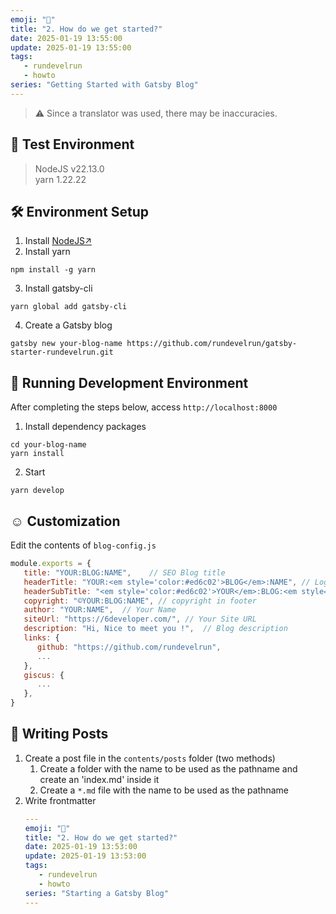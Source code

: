 ```yaml
---
emoji: "🚀"
title: "2. How do we get started?"
date: 2025-01-19 13:55:00
update: 2025-01-19 13:55:00
tags:
   - rundevelrun
   - howto
series: "Getting Started with Gatsby Blog"
---
```


> ⚠️ Since a translator was used, there may be inaccuracies.

## 🧪 Test Environment
> NodeJS v22.13.0 <br/>
> yarn 1.22.22

## 🛠️ Environment Setup
1. Install [NodeJS↗](https://nodejs.org/en/download)
2. Install yarn
```shell
npm install -g yarn
```
3. Install gatsby-cli
```shell
yarn global add gatsby-cli
```
4. Create a Gatsby blog
```shell
gatsby new your-blog-name https://github.com/rundevelrun/gatsby-starter-rundevelrun.git
```

## 🚀 Running Development Environment
After completing the steps below, access `http://localhost:8000`
1. Install dependency packages
```shell
cd your-blog-name
yarn install
```
2. Start
```shell
yarn develop
```

## ☺️ Customization
Edit the contents of `blog-config.js`

```javascript
module.exports = {
   title: "YOUR:BLOG:NAME",    // SEO Blog title
   headerTitle: "YOUR:<em style='color:#ed6c02'>BLOG</em>:NAME", // Logo 1
   headerSubTitle: "<em style='color:#ed6c02'>YOUR</em>:BLOG:<em style='color:#ed6c02'>NAME</em>", // Logo 2
   copyright: "©YOUR:BLOG:NAME", // copyright in footer
   author: "YOUR:NAME",  // Your Name
   siteUrl: "https://6developer.com/", // Your Site URL
   description: "Hi, Nice to meet you !",  // Blog description
   links: {
      github: "https://github.com/rundevelrun",
      ...
   },
   giscus: {
      ...
   },
}
```

## 📝 Writing Posts
1. Create a post file in the `contents/posts` folder (two methods)
   1. Create a folder with the name to be used as the pathname and create an 'index.md' inside it
   2. Create a `*.md` file with the name to be used as the pathname
2. Write frontmatter
   ```yaml
   ---
   emoji: "🚀"
   title: "2. How do we get started?"
   date: 2025-01-19 13:53:00
   update: 2025-01-19 13:53:00
   tags:
      - rundevelrun
      - howto
   series: "Starting a Gatsby Blog"
   ---
   ```